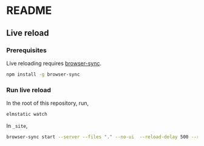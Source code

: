 # README

## Live reload

### Prerequisites

Live reloading requires [browser-sync](https://browsersync.io/).
```sh
npm install -g browser-sync
```

### Run live reload

In the root of this repository, run,
```sh
elmstatic watch
```
In `_site`,
```sh
browser-sync start --server --files "." --no-ui  --reload-delay 500 --reload-debounce 
```